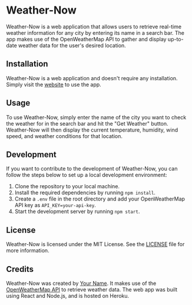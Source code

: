 

# Weather-Now

Weather-Now is a web application that allows users to retrieve real-time weather information for any city by entering its name in a search bar. The app makes use of the OpenWeatherMap API to gather and display up-to-date weather data for the user's desired location.

## Installation

Weather-Now is a web application and doesn't require any installation. Simply visit the [website](https://weather-now-app.herokuapp.com/) to use the app.

## Usage

To use Weather-Now, simply enter the name of the city you want to check the weather for in the search bar and hit the "Get Weather" button. Weather-Now will then display the current temperature, humidity, wind speed, and weather conditions for that location.

## Development

If you want to contribute to the development of Weather-Now, you can follow the steps below to set up a local development environment:

1. Clone the repository to your local machine.
2. Install the required dependencies by running `npm install`.
3. Create a `.env` file in the root directory and add your OpenWeatherMap API key as `API_KEY=your-api-key`.
4. Start the development server by running `npm start`.

## License

Weather-Now is licensed under the MIT License. See the [LICENSE](https://github.com/yourname/yourproject/blob/main/LICENSE) file for more information.

## Credits

Weather-Now was created by [Your Name](https://github.com/yourname). It makes use of the [OpenWeatherMap API](https://openweathermap.org/api) to retrieve weather data. The web app was built using React and Node.js, and is hosted on Heroku.
